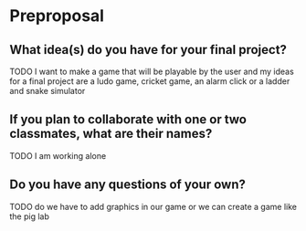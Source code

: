 # Preproposal

## What idea(s) do you have for your final project?

TODO I want to make a game that will be playable by the user and my ideas for a final project are a ludo game, cricket game, an alarm click or a ladder and snake simulator

## If you plan to collaborate with one or two classmates, what are their names?

TODO I am working alone 

## Do you have any questions of your own?

TODO do we have to add graphics in our game or we can create a game like the pig lab
